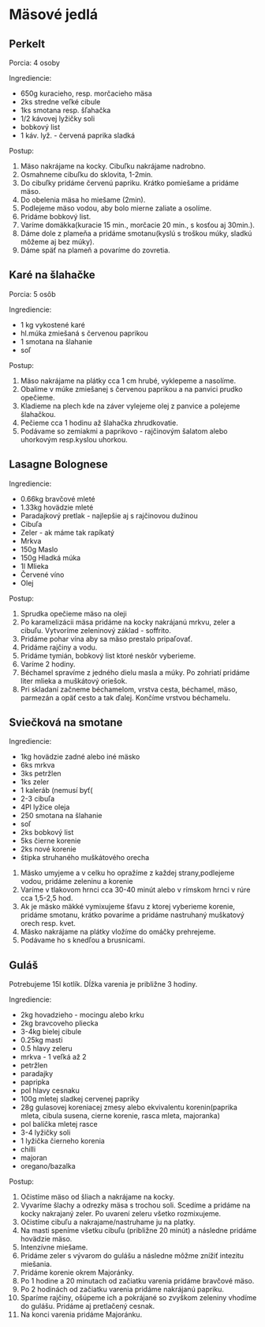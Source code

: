 # Mäsové jedlá

## Perkelt

Porcia: 4 osoby

Ingrediencie:

* 650g kuracieho, resp. morčacieho mäsa
* 2ks stredne veľké cibule
* 1ks smotana resp. šľahačka
* 1/2 kávovej lyžičky soli
* bobkový list
* 1 káv. lyž. - červená paprika sladká

Postup:

1. Mäso nakrájame na kocky. Cibuľku nakrájame nadrobno. 
2. Osmahneme cibuľku do sklovita, 1-2min.
3. Do cibuľky pridáme červenú papriku. Krátko pomiešame a pridáme mäso.
4. Do obelenia mäsa ho miešame (2min).
5. Podlejeme mäso vodou, aby bolo mierne zaliate a osolíme. 
6. Pridáme bobkový list. 
7. Varíme domäkka(kuracie 15 min., morčacie 20 min., s kosťou aj 30min.).
8. Dáme dole z plameňa a pridáme smotanu(kyslú s troškou múky, sladkú môžeme aj bez múky).
9. Dáme späť na plameň a povaríme do zovretia.   


## Karé na šlahačke 
 
Porcia: 5 osôb 

Ingrediencie:

* 1 kg vykostené karé
* hl.múka zmiešaná s červenou paprikou
* 1 smotana na šlahanie
* soľ

Postup:

1. Mäso nakrájame na plátky cca 1 cm hrubé, vyklepeme a nasolíme.
2. Obalime v múke zmiešanej s červenou paprikou a na panvici prudko opečieme.
3. Kladieme na plech kde na záver vylejeme olej z panvice a polejeme šlahačkou.
4. Pečieme cca 1 hodinu až šlahačka zhrudkovatie.
5. Podávame so zemiakmi a paprikovo - rajčinovým šalatom alebo uhorkovým resp.kyslou uhorkou. 

## Lasagne Bolognese

Ingrediencie:

* 0.66kg bravčové mleté
* 1.33kg hovädzie mleté
* Paradajkový pretlak - najlepšie aj s rajčinovou dužinou
* Cibuľa
* Zeler - ak máme tak rapíkatý
* Mrkva
* 150g Maslo
* 150g Hladká múka
* 1l Mlieka
* Červené víno
* Olej

Postup:

1. Sprudka opečieme mäso na oleji
1. Po karamelizácii mäsa pridáme na kocky nakrájanú mrkvu, zeler a cibuľu. Vytvoríme zeleninový základ - soffrito.
1. Pridáme pohar vína aby sa mäso prestalo pripaľovať.
1. Pridáme rajčiny a vodu.
1. Pridáme tymián, bobkový list ktoré neskôr vyberieme.
1. Varíme 2 hodiny.
1. Béchamel spravíme z jedného dielu masla a múky. Po zohriatí pridáme liter mlieka a muškátový oriešok.
1. Pri skladaní začneme béchamelom, vrstva cesta, béchamel, mäso, parmezán a opäť cesto a tak ďalej. Končíme vrstvou béchamelu.

## Sviečková na smotane

Ingrediencie:

* 1kg hovädzie zadné alebo iné mäsko
* 6ks mrkva
* 3ks petržlen
* 1ks zeler
* 1 kaleráb (nemusí byť(
* 2-3 cibuľa
* 4Pl lyžice oleja
* 250 smotana na šlahanie
* soľ
* 2ks bobkový list
* 5ks čierne korenie
* 2ks nové korenie
* štipka struhaného muškátového orecha 

1. Mäsko umyjeme a v celku ho opražíme z každej strany,podlejeme vodou, pridáme zeleninu a korenie
2. Varíme v tlakovom hrnci cca 30-40 minút alebo v rímskom hrnci v rúre cca 1,5-2,5 hod.
3. Ak je mäsko mäkké vymixujeme šťavu z ktorej vyberieme korenie, pridáme smotanu, krátko povaríme a pridáme nastruhaný muškatový orech resp. kvet.
4. Mäsko nakrájame na plátky vložíme do omáčky prehrejeme.
5. Podávame ho s knedľou a brusnicami.


## Guláš

Potrebujeme 15l kotlík. Dĺžka varenia je približne 3 hodiny.

Ingrediencie: 

* 2kg hovadzieho - mocingu alebo krku
* 2kg bravcoveho pliecka
* 3-4kg bielej cibule
* 0.25kg masti
* 0.5 hlavy zeleru
* mrkva - 1 veľká až 2
* petržlen
* paradajky
* papripka
* pol hlavy cesnaku
* 100g mletej sladkej cervenej papriky
* 28g gulasovej koreniacej zmesy alebo ekvivalentu korenin(paprika mleta, cibula susena, cierne korenie, rasca mleta, majoranka)
* pol balíčka mletej rasce
* 3-4 lyžičky soli
* 1 lyžička čierneho korenia
* chilli
* majoran
* oregano/bazalka

Postup:

1. Očistíme mäso od šliach a nakrájame na kocky.
1. Vyvaríme šlachy a odrezky mäsa s trochou soli. Scedíme a pridáme na kocky nakrajaný zeler. Po uvarení zeleru všetko rozmixujeme.
1. Očistíme cibuľu a nakrajame/nastruhame ju na platky.
1. Na masti speníme všetku cibuľu (približne 20 minút) a následne pridáme hovädzie mäso.
1. Intenzívne miešame.
1. Pridáme zeler s vývarom do gulášu a následne môžme znížiť intezitu miešania.
1. Pridáme korenie okrem Majoránky.
1. Po 1 hodine a 20 minutach od začiatku varenia pridáme bravčové mäso.
1. Po 2 hodinách od začiatku varenia pridáme nakrájanú papriku.
1. Sparíme rajčiny, ošúpeme ich a pokrájané so zvyškom zeleniny vhodíme do gulášu. Pridáme aj pretlačený cesnak.
1. Na konci varenia pridáme Majoránku.
